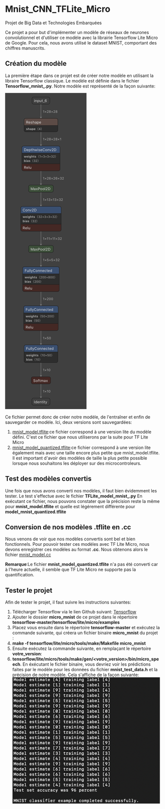 # Mnist_CNN_TFLite_Micro
Projet de Big Data et Technologies Embarquées


Ce projet a pour but d'implémenter un modèle de réseaux de neurones convolutionnel et d'utiliser ce modèle avec la librairie Tensorflow Lite Micro de Google. Pour cela, nous avons utilisé le dataset MNIST, comportant des chiffres manuscrits.

## Création du modèle

La première étape dans ce projet est de créer notre modèle en utilisant la libraire Tensorflow classique. Le modèle est définie dans le fichier **Tensorflow_mnist_.py**.
Notre modèle est représenté de la façon suivante:

![Description du modele](Model.png)

Ce fichier permet donc de créer notre modèle, de l'entraîner et enfin de sauvegarder ce modèle. Ici, deux versions sont sauvegardées:

1. [mnist_model.tflite](https://github.com/PierreAmbeza/Mnist_CNN_TFLite_Micro/blob/master/micro_mnist/model_mnist.tflite):ce fichier correspond à une version lite du modèle défini. C'est ce fichier que nous utiliserons par la suite pour TF Lite Micro
1. [mnist_model_quantized.tflite](https://github.com/PierreAmbeza/Mnist_CNN_TFLite_Micro/blob/master/micro_mnist/model_mnist_quantized__.tflite):ce fichier correspond à une version lite également mais avec une taille encore plus petite que mnist_model.tflite. Il est important d'avoir des modèles de taille la plus petite possible lorsque nous souhaitons les déployer sur des microcontroleurs.

## Test des modèles convertis

Une fois que nous avons converti nos modèles, il faut bien évidemment les tester. Le test s'effectue avec le fichier **TFLite_model_mnist_.py**
En exécutant ce fichier, nous pouvons constater que la précision reste la même pour **mnist_model.tflite** et quelle est légérement différente pour **model_mnist_quantized.tflite**

## Conversion de nos modèles .tflite en .cc

Nous venons de voir que nos modèles convertis sont bel et bien fonctionnels. Pour pouvoir tester ces modèles avec TF Lite Micro, nous devons enregistrer ces modèles au format **.cc**. Nous obtenons alors le fichier [mnist_model.cc](https://github.com/PierreAmbeza/Mnist_CNN_TFLite_Micro/blob/master/micro_mnist/model/mnist_model.cc)

**Remarque**:Le fichier **mnist_model_quantized.tflite** n'a pas été converti car à l'heure actuelle, il semble que TF Lite Micro ne supporte pas la quantification.


## Tester le projet

Afin de tester le projet, il faut suivre les instructions suivantes:

1. Télécharger Tensorflow via le lien Github suivant: [Tensorflow](https://github.com/tensorflow/tensorflow)
1. Ajouter le dossier **micro_mnist** de ce projet dans le répertoire **tensorflow-master/tensorflow/lite/micro/examples**
1. Placez vous ensuite dans le répertoire **tensorflow-master** et exécutez la commande suivante, qui créera un fichier binaire **micro_mnist** du projet :
  1. **make -f tensorflow/lite/micro/tools/make/Makefile micro_mnist**
1. Ensuite exécutez la commande suivante, en remplaçant le répertoire **votre_version**:
  1. **tensorflow/lite/micro/tools/make/gen/<votre_version>/bin/micro_speech**.
  En éxécutant le fichier binaire, vous devriez voir les prédictions faites par le modèle pour les données du fichier **mnist_test_data.h** et la précision de notre modèle. Cela s'affiche de la façon suivante:
  ![Prédictions du modèle TF Lite Micro](Pred.png)
